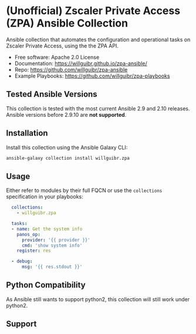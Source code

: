 (Unofficial) Zscaler Private Access (ZPA) Ansible Collection
=========================

Ansible collection that automates the configuration and operational tasks on
Zscaler Private Access, using the the ZPA API.

-   Free software: Apache 2.0 License
-   Documentation:
    <https://willguibr.github.io/zpa-ansible/>
-   Repo:
    <https://github.com/willguibr/zpa-ansible>
-   Example Playbooks:
    <https://github.com/willguibr/zpa-playbooks>

Tested Ansible Versions
-----------------------

This collection is tested with the most current Ansible 2.9 and 2.10 releases.  Ansible versions
before 2.9.10 are **not supported**.

Installation
------------

Install this collection using the Ansible Galaxy CLI:

```bash
ansible-galaxy collection install willguibr.zpa
```

Usage
-----

Either refer to modules by their full FQCN or use the `collections`
specification in your playbooks:

```yaml
  collections:
    - willguibr.zpa

  tasks:
  - name: Get the system info
    panos_op:
      provider: '{{ provider }}'
      cmd: 'show system info'
    register: res

  - debug:
      msg: '{{ res.stdout }}'
```

Python Compatibility
--------------------

As Ansible still wants to support python2, this collection will still work
under python2.

Support
-------
